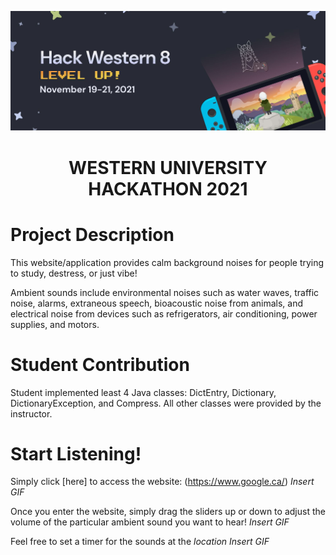 ![Hackathon Logo](https://github.com/CarsonLeee/perfectstorm/blob/main/logo.jpg)
# <p align="center"> WESTERN UNIVERSITY HACKATHON 2021 </p>

# Project Description
This website/application provides calm background noises for people trying to study, destress, or just vibe! 

Ambient sounds include environmental noises such as water waves, traffic noise, alarms, extraneous speech, bioacoustic noise from animals, and electrical noise from devices such as refrigerators, air conditioning, power supplies, and motors.

# Student Contribution
Student implemented least 4 Java classes: DictEntry, Dictionary, DictionaryException, and Compress.  All other classes were provided by the instructor.

# Start Listening!
Simply click [here] to access the website: (https://www.google.ca/)
*Insert GIF*

Once you enter the website, simply drag the sliders up or down to adjust the volume of the particular ambient sound you want to hear!
*Insert GIF*

Feel free to set a timer for the sounds at the *location*
*Insert GIF*
